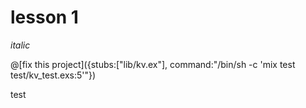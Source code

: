 # lesson 1

*italic*


@[fix this project]({stubs:["lib/kv.ex"], command:"/bin/sh -c 'mix test test/kv_test.exs:5'"})

test
